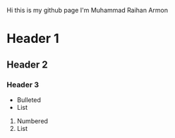 Hi this is my github page
I'm Muhammad Raihan Armon


# Header 1
## Header 2
### Header 3

- Bulleted
- List

1. Numbered
2. List
